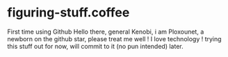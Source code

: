 # figuring-stuff.coffee
First time using Github
Hello there, general Kenobi, i am Ploxounet, a newborn on the github star, please treat me well !
I love technology ! trying this stuff out for now, will commit to it (no pun intended) later.
